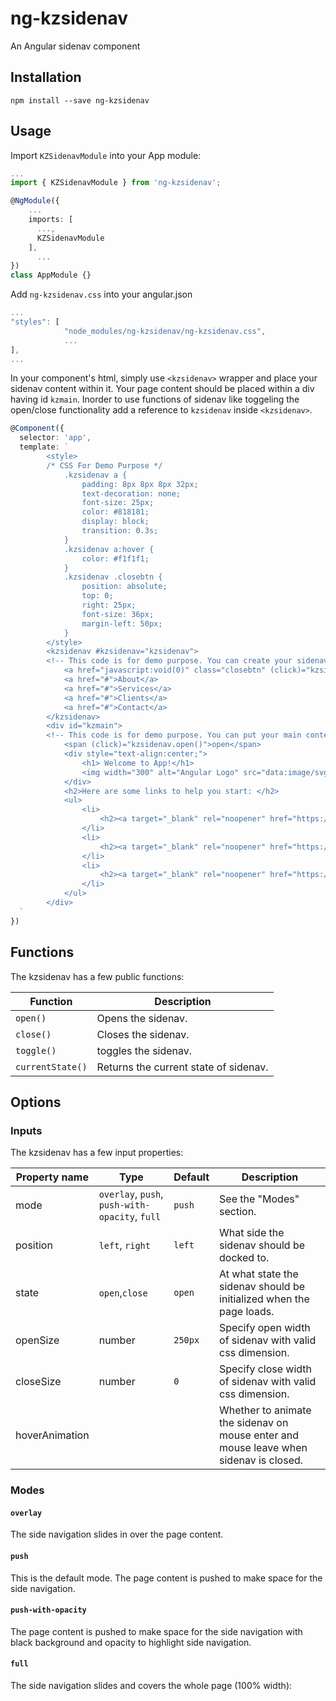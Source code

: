 # ng-kzsidenav

An Angular sidenav component

## Installation

```shell
npm install --save ng-kzsidenav
```

## Usage
Import `KZSidenavModule` into your App module:

```typescript
...
import { KZSidenavModule } from 'ng-kzsidenav';

@NgModule({
    ...
    imports: [
      ...,
      KZSidenavModule
    ],
      ...
})
class AppModule {}
```
Add `ng-kzsidenav.css` into your angular.json

```typescript
...
"styles": [
            "node_modules/ng-kzsidenav/ng-kzsidenav.css",
            ...
],
...
```


In your component's html, simply use `<kzsidenav>` wrapper and place your sidenav content within it. Your page content should be placed within a div having id `kzmain`. Inorder to use functions of sidenav like toggeling the open/close functionality add a reference to `kzsidenav` inside `<kzsidenav>`.

```typescript
@Component({
  selector: 'app',
  template: `
        <style>
        /* CSS For Demo Purpose */
            .kzsidenav a {
                padding: 8px 8px 8px 32px;
                text-decoration: none;
                font-size: 25px;
                color: #818181;
                display: block;
                transition: 0.3s;
            }
            .kzsidenav a:hover {
                color: #f1f1f1;
            }
            .kzsidenav .closebtn {
                position: absolute;
                top: 0;
                right: 25px;
                font-size: 36px;
                margin-left: 50px;
            }
        </style>
        <kzsidenav #kzsidenav="kzsidenav">
        <!-- This code is for demo purpose. You can create your sidenav here after removing <a> tags -->
            <a href="javascript:void(0)" class="closebtn" (click)="kzsidenav.close()">&times;</a>
            <a href="#">About</a>
            <a href="#">Services</a>
            <a href="#">Clients</a>
            <a href="#">Contact</a>
        </kzsidenav>
        <div id="kzmain">
        <!-- This code is for demo purpose. You can put your main content here after removing the content inside <div id="kzmain">  -->
            <span (click)="kzsidenav.open()">open</span>
            <div style="text-align:center;">
                <h1> Welcome to App!</h1>
                <img width="300" alt="Angular Logo" src="data:image/svg+xml;base64,PHN2ZyB4bWxucz0iaHR0cDovL3d3dy53My5vcmcvMjAwMC9zdmciIHZpZXdCb3g9IjAgMCAyNTAgMjUwIj4KICAgIDxwYXRoIGZpbGw9IiNERDAwMzEiIGQ9Ik0xMjUgMzBMMzEuOSA2My4ybDE0LjIgMTIzLjFMMTI1IDIzMGw3OC45LTQzLjcgMTQuMi0xMjMuMXoiIC8+CiAgICA8cGF0aCBmaWxsPSIjQzMwMDJGIiBkPSJNMTI1IDMwdjIyLjItLjFWMjMwbDc4LjktNDMuNyAxNC4yLTEyMy4xTDEyNSAzMHoiIC8+CiAgICA8cGF0aCAgZmlsbD0iI0ZGRkZGRiIgZD0iTTEyNSA1Mi4xTDY2LjggMTgyLjZoMjEuN2wxMS43LTI5LjJoNDkuNGwxMS43IDI5LjJIMTgzTDEyNSA1Mi4xem0xNyA4My4zaC0zNGwxNy00MC45IDE3IDQwLjl6IiAvPgogIDwvc3ZnPg==">
            </div>
            <h2>Here are some links to help you start: </h2>
            <ul>
                <li>
                    <h2><a target="_blank" rel="noopener" href="https://angular.io/tutorial">Tour of Heroes</a></h2>
                </li>
                <li>
                    <h2><a target="_blank" rel="noopener" href="https://github.com/angular/angular-cli/wiki">CLI Documentation</a></h2>
                </li>
                <li>
                    <h2><a target="_blank" rel="noopener" href="https://blog.angular.io/">Angular blog</a></h2>
                </li>
            </ul>
        </div>
  `
})
```

## Functions

The kzsidenav has a few public functions:

| Function | Description |
| -------- | ----------- |
| `open()` | Opens the sidenav. |
| `close()` | Closes the sidenav. |
| `toggle()` | toggles the sidenav. |
| `currentState()` | Returns the current state of sidenav. |

## Options

### Inputs

The kzsidenav has a few input properties:

| Property name | Type | Default | Description |
| ------------- | ---- | ------- | ----------- |
| mode | `overlay`, `push`, `push-with-opacity`, `full` | `push` | See the "Modes" section. |
| position | `left`, `right` | `left` | What side the sidenav should be docked to. |
| state | `open`,`close` | `open` | At what state the sidenav should be initialized when the page loads. |
| openSize | number | `250px` | Specify open width of sidenav with valid css dimension. |
| closeSize | number | `0` | Specify close width of sidenav with valid css dimension. |
| hoverAnimation | | | Whether to animate the sidenav on mouse enter and mouse leave when sidenav is closed. |

### Modes

#### `overlay`

The side navigation slides in over the page content.

#### `push`

This is the default mode. The page content is pushed to make space for the side navigation.

#### `push-with-opacity`

The page content is pushed to make space for the side navigation with black background and opacity to highlight side navigation.

#### `full`

The side navigation slides and covers the whole page (100% width):